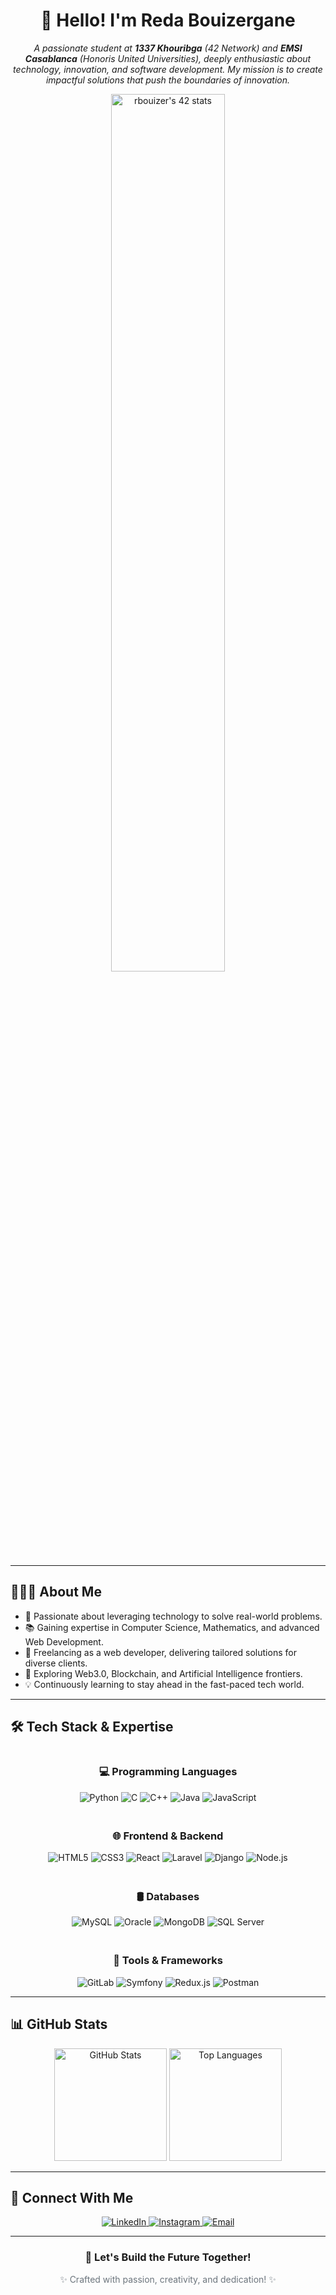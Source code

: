 <h1 align="center">👋 Hello! I'm Reda Bouizergane</h1>

<p align="center">
  <em>
    A passionate student at <strong>1337 Khouribga</strong> (42 Network) and <strong>EMSI Casablanca</strong> (Honoris United Universities), deeply enthusiastic about technology, innovation, and software development. My mission is to create impactful solutions that push the boundaries of innovation.
  </em>
</p>

<div align="center">
  <img src="https://badge.mediaplus.ma/greenbinary/rbouizer" alt="rbouizer's 42 stats" width="60%"/>
</div>

---

<h2>👨🏻‍💻 About Me</h2>
<ul>
  <li>🌟 Passionate about leveraging technology to solve real-world problems.</li>
  <li>📚 Gaining expertise in Computer Science, Mathematics, and advanced Web Development.</li>
  <li>🔧 Freelancing as a web developer, delivering tailored solutions for diverse clients.</li>
  <li>🚀 Exploring Web3.0, Blockchain, and Artificial Intelligence frontiers.</li>
  <li>💡 Continuously learning to stay ahead in the fast-paced tech world.</li>
</ul>

---

<h2>🛠️ Tech Stack & Expertise</h2>
<div align="center" style="display: flex; flex-wrap: wrap; justify-content: space-evenly; gap: 20px;">

  <div style="flex: 1 1 300px; min-width: 250px;">
    <h3>💻 Programming Languages</h3>
    <img src="https://img.shields.io/badge/Python-3776AB?style=for-the-badge&logo=python&logoColor=white" alt="Python" />
    <img src="https://img.shields.io/badge/C-00599C?style=for-the-badge&logo=c&logoColor=white" alt="C" />
    <img src="https://img.shields.io/badge/C++-00599C?style=for-the-badge&logo=cplusplus&logoColor=white" alt="C++" />
    <img src="https://img.shields.io/badge/Java-007396?style=for-the-badge&logo=java&logoColor=white" alt="Java" />
    <img src="https://img.shields.io/badge/JavaScript-F7DF1E?style=for-the-badge&logo=javascript&logoColor=black" alt="JavaScript" />
  </div>

  <div style="flex: 1 1 300px; min-width: 250px;">
    <h3>🌐 Frontend & Backend</h3>
    <img src="https://img.shields.io/badge/HTML5-E34F26?style=for-the-badge&logo=html5&logoColor=white" alt="HTML5" />
    <img src="https://img.shields.io/badge/CSS3-1572B6?style=for-the-badge&logo=css3&logoColor=white" alt="CSS3" />
    <img src="https://img.shields.io/badge/React-61DAFB?style=for-the-badge&logo=react&logoColor=black" alt="React" />
    <img src="https://img.shields.io/badge/Laravel-FF2D20?style=for-the-badge&logo=laravel&logoColor=white" alt="Laravel" />
    <img src="https://img.shields.io/badge/Django-092E20?style=for-the-badge&logo=django&logoColor=white" alt="Django" />
    <img src="https://img.shields.io/badge/Node.js-339933?style=for-the-badge&logo=nodedotjs&logoColor=white" alt="Node.js" />
  </div>

  <div style="flex: 1 1 300px; min-width: 250px;">
    <h3>🛢️ Databases</h3>
    <img src="https://img.shields.io/badge/MySQL-4479A1?style=for-the-badge&logo=mysql&logoColor=white" alt="MySQL" />
    <img src="https://img.shields.io/badge/Oracle-F80000?style=for-the-badge&logo=oracle&logoColor=white" alt="Oracle" />
    <img src="https://img.shields.io/badge/MongoDB-47A248?style=for-the-badge&logo=mongodb&logoColor=white" alt="MongoDB" />
    <img src="https://img.shields.io/badge/SQL%20Server-CC2927?style=for-the-badge&logo=microsoftsqlserver&logoColor=white" alt="SQL Server" />
  </div>

  <div style="flex: 1 1 300px; min-width: 250px;">
    <h3>🔧 Tools & Frameworks</h3>
    <img src="https://img.shields.io/badge/GitLab-FC6D26?style=for-the-badge&logo=gitlab&logoColor=white" alt="GitLab" />
    <img src="https://img.shields.io/badge/Symfony-000000?style=for-the-badge&logo=symfony&logoColor=white" alt="Symfony" />
    <img src="https://img.shields.io/badge/Redux-764ABC?style=for-the-badge&logo=redux&logoColor=white" alt="Redux.js" />
    <img src="https://img.shields.io/badge/Postman-FF6C37?style=for-the-badge&logo=postman&logoColor=white" alt="Postman" />
  </div>

</div>

---

<h2>📊 GitHub Stats</h2>
<div align="center">
  <img height="180em" src="https://github-readme-stats.vercel.app/api?username=Redabouizer&theme=radical&show_icons=true" alt="GitHub Stats" />
  <img height="180em" src="https://github-readme-stats.vercel.app/api/top-langs/?username=Redabouizer&theme=radical&layout=compact" alt="Top Languages" />
</div>

---

<h2>🤝 Connect With Me</h2>
<div align="center">
  <a href="https://www.linkedin.com/in/reda-bouizergane" target="_blank">
    <img src="https://img.shields.io/badge/LinkedIn-0077B5?style=for-the-badge&logo=linkedin&logoColor=white" alt="LinkedIn" />
  </a>
  <a href="https://www.instagram.com/reda_bouize" target="_blank">
    <img src="https://img.shields.io/badge/Instagram-E4405F?style=for-the-badge&logo=instagram&logoColor=white" alt="Instagram" />
  </a>
  <a href="mailto:redabouizergane6@gmail.com" target="_blank">
    <img src="https://img.shields.io/badge/Email-D14836?style=for-the-badge&logo=gmail&logoColor=white" alt="Email" />
  </a>
</div>

---

<h3 align="center">🌟 Let's Build the Future Together!</h3>
<p align="center" style="color: #6c757d;">✨ Crafted with passion, creativity, and dedication! ✨</p>
